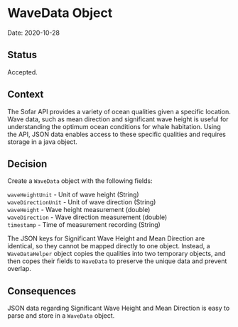 # WaveData Object

Date: 2020-10-28

## Status

Accepted.

## Context
The Sofar API provides a variety of ocean qualities given a specific location. Wave data, such as mean direction and
significant wave height is useful for understanding the optimum ocean conditions for whale habitation. Using the API,
JSON data enables access to these specific qualities and requires storage in a java object.

## Decision
Create a `WaveData` object with the following fields:

`waveHeightUnit` - Unit of wave height (String)  
`waveDirectionUnit` - Unit of wave direction (String)  
`waveHeight` - Wave height measurement (double)  
`waveDirection` - Wave direction measurement (double)  
`timestamp` - Time of measurement recording (String)

The JSON keys for Significant Wave Height and Mean Direction are identical, so they cannot be mapped directly to one 
object. Instead, a `WaveDataHelper` object copies the qualities into two temporary objects, and then copes their fields to
`WaveData` to preserve the unique data and prevent overlap.

## Consequences
JSON data regarding Significant Wave Height and Mean Direction is easy to parse and store in a `WaveData` object.